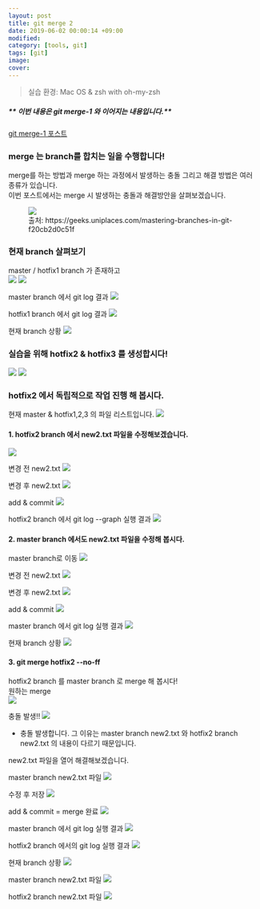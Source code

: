```yaml
---
layout: post
title: git merge 2
date: 2019-06-02 00:00:14 +09:00
modified: 
category: [tools, git]
tags: [git]
image: 
cover: 
---
```


>실습 환경: Mac OS & zsh with oh-my-zsh

##### ** 이번 내용은 git merge-1 와 이어지는 내용입니다.** 
[git merge-1 포스트](https://sujinlee.dev/git/git-merge-1/)

### merge 는 branch를 합치는 일을 수행합니다!<br>

merge를 하는 방법과 merge 하는 과정에서 발생하는 충돌 그리고 해결 방법은 여러 종류가 있습니다. <br>
이번 포스트에서는 merge 시 발생하는 충돌과 해결방안을 살펴보겠습니다.<br>

<figure>
<img src="https://raw.githubusercontent.com/krispediadot/krispediadot.github.io/master/_posts/blog/git/2019-06-02-git-merge/git_merge_1.png">
<figcaption>출처: https://geeks.uniplaces.com/mastering-branches-in-git-f20cb2d0c51f</figcaption>
</figure>

### 현재 branch 살펴보기
master / hotfix1 branch 가 존재하고<br>
![](https://raw.githubusercontent.com/krispediadot/krispediadot.github.io/master/_posts/blog/git/2019-06-02-git-merge/git_merge_30.png)
![](https://raw.githubusercontent.com/krispediadot/krispediadot.github.io/master/_posts/blog/git/2019-06-02-git-merge/git_merge_31.png)

master branch 에서 git log 결과
![](https://raw.githubusercontent.com/krispediadot/krispediadot.github.io/master/_posts/blog/git/2019-06-02-git-merge/git_merge_32.png)

hotfix1 branch 에서 git log 결과
![](https://raw.githubusercontent.com/krispediadot/krispediadot.github.io/master/_posts/blog/git/2019-06-02-git-merge/git_merge_33.png)

현재 branch 상황
![](https://raw.githubusercontent.com/krispediadot/krispediadot.github.io/master/_posts/blog/git/2019-06-02-git-merge/git_merge_34.png)

### 실습을 위해 hotfix2 & hotfix3 를 생성합시다! 
![](https://raw.githubusercontent.com/krispediadot/krispediadot.github.io/master/_posts/blog/git/2019-06-02-git-merge/git_merge_35.png)
![](https://raw.githubusercontent.com/krispediadot/krispediadot.github.io/master/_posts/blog/git/2019-06-02-git-merge/git_merge_36.png)

### hotfix2 에서 독립적으로 작업 진행 해 봅시다.
현재 master & hotfix1,2,3 의 파일 리스트입니다. 
![](https://raw.githubusercontent.com/krispediadot/krispediadot.github.io/master/_posts/blog/git/2019-06-02-git-merge/git_merge_37.png)

#### 1. hotfix2 branch 에서 new2.txt 파일을 수정해보겠습니다.
![](https://raw.githubusercontent.com/krispediadot/krispediadot.github.io/master/_posts/blog/git/2019-06-02-git-merge/git_merge_38.png)

변경 전 new2.txt
![](https://raw.githubusercontent.com/krispediadot/krispediadot.github.io/master/_posts/blog/git/2019-06-02-git-merge/git_merge_39.png)

변경 후 new2.txt
![](https://raw.githubusercontent.com/krispediadot/krispediadot.github.io/master/_posts/blog/git/2019-06-02-git-merge/git_merge_40.png)

add & commit 
![](https://raw.githubusercontent.com/krispediadot/krispediadot.github.io/master/_posts/blog/git/2019-06-02-git-merge/git_merge_41.png)

hotfix2 branch 에서 git log --graph 실행 결과
![](https://raw.githubusercontent.com/krispediadot/krispediadot.github.io/master/_posts/blog/git/2019-06-02-git-merge/git_merge_42.png)

#### 2. master  branch 에서도 new2.txt 파일을 수정해 봅시다.
master branch로 이동
![](https://raw.githubusercontent.com/krispediadot/krispediadot.github.io/master/_posts/blog/git/2019-06-02-git-merge/git_merge_43.png)

변경 전 new2.txt
![](https://raw.githubusercontent.com/krispediadot/krispediadot.github.io/master/_posts/blog/git/2019-06-02-git-merge/git_merge_44.png)

변경 후 new2.txt
![](https://raw.githubusercontent.com/krispediadot/krispediadot.github.io/master/_posts/blog/git/2019-06-02-git-merge/git_merge_45.png)

add & commit
![](https://raw.githubusercontent.com/krispediadot/krispediadot.github.io/master/_posts/blog/git/2019-06-02-git-merge/git_merge_46.png)

master branch 에서 git log 실행 결과
![](https://raw.githubusercontent.com/krispediadot/krispediadot.github.io/master/_posts/blog/git/2019-06-02-git-merge/git_merge_47.png)

현재 branch 상황
![](https://raw.githubusercontent.com/krispediadot/krispediadot.github.io/master/_posts/blog/git/2019-06-02-git-merge/git_merge_48.png)

#### 3.  git merge hotfix2 --no-ff
hotfix2 branch 를 master branch 로 merge 해 봅시다! <br>
원하는 merge<br>
![](https://raw.githubusercontent.com/krispediadot/krispediadot.github.io/master/_posts/blog/git/2019-06-02-git-merge/git_merge_49.png)

충돌 발생!!
![](https://raw.githubusercontent.com/krispediadot/krispediadot.github.io/master/_posts/blog/git/2019-06-02-git-merge/git_merge_50.png)


- 충돌 발생합니다. 
    그 이유는 master branch new2.txt 와 hotfix2 branch new2.txt 의 내용이 다르기 때문입니다. 

new2.txt 파일을 열어 해결해보겠습니다.<br>

master branch new2.txt 파일
![](https://raw.githubusercontent.com/krispediadot/krispediadot.github.io/master/_posts/blog/git/2019-06-02-git-merge/git_merge_51.png)

수정 후 저장
![](https://raw.githubusercontent.com/krispediadot/krispediadot.github.io/master/_posts/blog/git/2019-06-02-git-merge/git_merge_52.png)

add & commit = merge 완료
![](https://raw.githubusercontent.com/krispediadot/krispediadot.github.io/master/_posts/blog/git/2019-06-02-git-merge/git_merge_53.png)

master branch 에서 git log 실행 결과
![](https://raw.githubusercontent.com/krispediadot/krispediadot.github.io/master/_posts/blog/git/2019-06-02-git-merge/git_merge_54.png)

hotfix2 branch 에서의 git log 실행 결과
![](https://raw.githubusercontent.com/krispediadot/krispediadot.github.io/master/_posts/blog/git/2019-06-02-git-merge/git_merge_55.png)

현재 branch 상황
![](https://raw.githubusercontent.com/krispediadot/krispediadot.github.io/master/_posts/blog/git/2019-06-02-git-merge/git_merge_56.png)

master branch new2.txt 파일
![](https://raw.githubusercontent.com/krispediadot/krispediadot.github.io/master/_posts/blog/git/2019-06-02-git-merge/git_merge_57.png)

hotfix2 branch new2.txt 파일
![](https://raw.githubusercontent.com/krispediadot/krispediadot.github.io/master/_posts/blog/git/2019-06-02-git-merge/git_merge_58.png)


